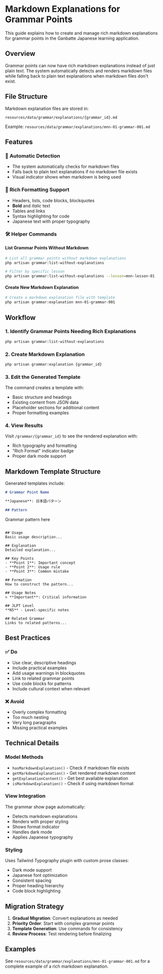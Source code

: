 # Markdown Explanations for Grammar Points

This guide explains how to create and manage rich markdown explanations for grammar points in the Ganbatte Japanese learning application.

## Overview

Grammar points can now have rich markdown explanations instead of just plain text. The system automatically detects and renders markdown files while falling back to plain text explanations when markdown files don't exist.

## File Structure

Markdown explanation files are stored in:
```
resources/data/grammar/explanations/{grammar_id}.md
```

Example: `resources/data/grammar/explanations/mnn-01-grammar-001.md`

## Features

### 🎯 **Automatic Detection**
- The system automatically checks for markdown files
- Falls back to plain text explanations if no markdown file exists
- Visual indicator shows when markdown is being used

### 📝 **Rich Formatting Support**
- Headers, lists, code blocks, blockquotes
- **Bold** and *italic* text
- Tables and links
- Syntax highlighting for code
- Japanese text with proper typography

### 🛠️ **Helper Commands**

#### List Grammar Points Without Markdown
```bash
# List all grammar points without markdown explanations
php artisan grammar:list-without-explanations

# Filter by specific lesson
php artisan grammar:list-without-explanations --lesson=mnn-lesson-01
```

#### Create New Markdown Explanation
```bash
# Create a markdown explanation file with template
php artisan grammar:explanation mnn-01-grammar-001
```

## Workflow

### 1. **Identify Grammar Points Needing Rich Explanations**
```bash
php artisan grammar:list-without-explanations
```

### 2. **Create Markdown Explanation**
```bash
php artisan grammar:explanation {grammar_id}
```

### 3. **Edit the Generated Template**
The command creates a template with:
- Basic structure and headings
- Existing content from JSON data
- Placeholder sections for additional content
- Proper formatting examples

### 4. **View Results**
Visit `/grammar/{grammar_id}` to see the rendered explanation with:
- Rich typography and formatting
- "Rich Format" indicator badge
- Proper dark mode support

## Markdown Template Structure

Generated templates include:

```markdown
# Grammar Point Name

**Japanese**: 日本語パターン

## Pattern
```
Grammar pattern here
```

## Usage
Basic usage description...

## Explanation
Detailed explanation...

## Key Points
- **Point 1**: Important concept
- **Point 2**: Usage rule
- **Point 3**: Common mistake

## Formation
How to construct the pattern...

## Usage Notes
> **Important**: Critical information

## JLPT Level
**N5** - Level-specific notes

## Related Grammar
Links to related patterns...
```

## Best Practices

### ✅ **Do**
- Use clear, descriptive headings
- Include practical examples
- Add usage warnings in blockquotes
- Link to related grammar points
- Use code blocks for patterns
- Include cultural context when relevant

### ❌ **Avoid**
- Overly complex formatting
- Too much nesting
- Very long paragraphs
- Missing practical examples

## Technical Details

### Model Methods
- `hasMarkdownExplanation()` - Check if markdown file exists
- `getMarkdownExplanation()` - Get rendered markdown content  
- `getExplanationContent()` - Get best available explanation
- `isMarkdownExplanation()` - Check if using markdown format

### View Integration
The grammar show page automatically:
- Detects markdown explanations
- Renders with proper styling
- Shows format indicator
- Handles dark mode
- Applies Japanese typography

### Styling
Uses Tailwind Typography plugin with custom prose classes:
- Dark mode support
- Japanese font optimization
- Consistent spacing
- Proper heading hierarchy
- Code block highlighting

## Migration Strategy

1. **Gradual Migration**: Convert explanations as needed
2. **Priority Order**: Start with complex grammar points
3. **Template Generation**: Use commands for consistency
4. **Review Process**: Test rendering before finalizing

## Examples

See `resources/data/grammar/explanations/mnn-01-grammar-001.md` for a complete example of a rich markdown explanation. 